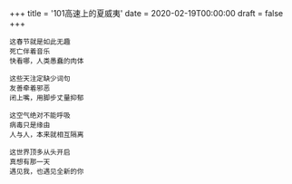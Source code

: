 +++
title = '101高速上的夏威夷'
date = 2020-02-19T00:00:00
draft = false
+++

```text
这春节就是如此无趣
死亡伴着音乐
快看哪，人类愚蠢的肉体

这些天注定缺少词句
友善牵着邪恶
闭上嘴，用脚步丈量抑郁

这空气绝对不能呼吸
病毒只是缘由
人与人，本来就相互隔离

这世界顶多从头开启
真想有那一天
遇见我，也遇见全新的你
```
